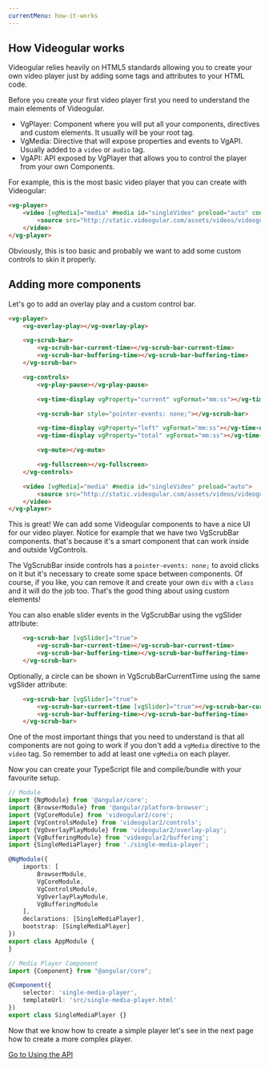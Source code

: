 ```yaml
---
currentMenu: how-it-works
---
```


## How Videogular works

Videogular relies heavily on HTML5 standards allowing you to create your own video player just by adding some tags and attributes to your HTML code.

Before you create your first video player first you need to understand the main elements of Videogular.

* VgPlayer: Component where you will put all your components, directives and custom elements. It usually will be your root tag.
* VgMedia: Directive that will expose properties and events to VgAPI. Usually added to a `video` or `audio` tag.
* VgAPI: API exposed by VgPlayer that allows you to control the player from your own Components.

For example, this is the most basic video player that you can create with Videogular:

```html
<vg-player>
    <video [vgMedia]="media" #media id="singleVideo" preload="auto" controls>
        <source src="http://static.videogular.com/assets/videos/videogular.mp4" type="video/mp4">
    </video>
</vg-player>
```

Obviously, this is too basic and probably we want to add some custom controls to skin it properly.

## Adding more components

Let's go to add an overlay play and a custom control bar.

```html
<vg-player>
    <vg-overlay-play></vg-overlay-play>

    <vg-scrub-bar>
        <vg-scrub-bar-current-time></vg-scrub-bar-current-time>
        <vg-scrub-bar-buffering-time></vg-scrub-bar-buffering-time>
    </vg-scrub-bar>

    <vg-controls>
        <vg-play-pause></vg-play-pause>

        <vg-time-display vgProperty="current" vgFormat="mm:ss"></vg-time-display>

        <vg-scrub-bar style="pointer-events: none;"></vg-scrub-bar>

        <vg-time-display vgProperty="left" vgFormat="mm:ss"></vg-time-display>
        <vg-time-display vgProperty="total" vgFormat="mm:ss"></vg-time-display>

        <vg-mute></vg-mute>

        <vg-fullscreen></vg-fullscreen>
    </vg-controls>

    <video [vgMedia]="media" #media id="singleVideo" preload="auto">
        <source src="http://static.videogular.com/assets/videos/videogular.mp4" type="video/mp4">
    </video>
</vg-player>

```

This is great! We can add some Videogular components to have a nice UI for our video player. Notice for example that we have two VgScrubBar components. that's because it's a smart component that can work inside and outside VgControls.

The VgScrubBar inside controls has a `pointer-events: none;` to avoid clicks on it but it's necessary to create some space between components. Of course, if you like, you can remove it and create your own `div` with a `class` and it will do the job too. That's the good thing about using custom elements!

You can also enable slider events in the VgScrubBar using the vgSlider attribute:
```html
    <vg-scrub-bar [vgSlider]="true">
        <vg-scrub-bar-current-time></vg-scrub-bar-current-time>
        <vg-scrub-bar-buffering-time></vg-scrub-bar-buffering-time>
    </vg-scrub-bar>
```

Optionally, a circle can be shown in VgScrubBarCurrentTime using the same vgSlider attribute:

```html
    <vg-scrub-bar [vgSlider]="true">
        <vg-scrub-bar-current-time [vgSlider]="true"></vg-scrub-bar-current-time>
        <vg-scrub-bar-buffering-time></vg-scrub-bar-buffering-time>
    </vg-scrub-bar>
```

One of the most important things that you need to understand is that all components are not going to work if you don't add a `vgMedia` directive to the `video` tag. So remember to add at least one `vgMedia` on each player.

Now you can create your TypeScript file and compile/bundle with your favourite setup.

```typescript
// Module
import {NgModule} from '@angular/core';
import {BrowserModule} from '@angular/platform-browser';
import {VgCoreModule} from 'videogular2/core';
import {VgControlsModule} from 'videogular2/controls';
import {VgOverlayPlayModule} from 'videogular2/overlay-play';
import {VgBufferingModule} from 'videogular2/buffering';
import {SingleMediaPlayer} from './single-media-player';

@NgModule({
    imports: [
        BrowserModule,
        VgCoreModule,
        VgControlsModule,
        VgOverlayPlayModule,
        VgBufferingModule
    ],
    declarations: [SingleMediaPlayer],
    bootstrap: [SingleMediaPlayer]
})
export class AppModule {
}

// Media Player Component
import {Component} from "@angular/core";

@Component({
    selector: 'single-media-player',
    templateUrl: 'src/single-media-player.html'
})
export class SingleMediaPlayer {}
```

Now that we know how to create a simple player let's see in the next page how to create a more complex player.

[Go to Using the API](using-the-api.md)

